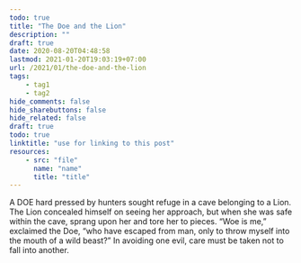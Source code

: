 ```yaml
---
todo: true
title: "The Doe and the Lion"
description: ""
draft: true
date: 2020-08-20T04:48:58
lastmod: 2021-01-20T19:03:19+07:00
url: /2021/01/the-doe-and-the-lion
tags:
    - tag1
    - tag2
hide_comments: false
hide_sharebuttons: false
hide_related: false
draft: true
todo: true
linktitle: "use for linking to this post"
resources:
    - src: "file"
      name: "name"
      title: "title"
---
```


A DOE hard pressed by hunters sought refuge in a cave belonging to a Lion. The Lion concealed himself on seeing her approach, but when she was safe within the cave, sprang upon her and tore her to pieces. “Woe is me,” exclaimed the Doe, “who have escaped from man, only to throw myself into the mouth of a wild beast?”
In avoiding one evil, care must be taken not to fall into another.
